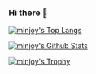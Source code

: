 ### Hi there 👋

<!--
**geniusmj87/geniusmj87** is a ✨ _special_ ✨ repository because its `README.md` (this file) appears on your GitHub profile.

Here are some ideas to get you started:

- 🔭 I’m currently working on ...
- 🌱 I’m currently learning ...
- 👯 I’m looking to collaborate on ...
- 🤔 I’m looking for help with ...
- 💬 Ask me about ...
- 📫 How to reach me: ...
- 😄 Pronouns: ...
- ⚡ Fun fact: ...
-->

[![minjoy's Top Langs](https://github-readme-stats.vercel.app/api/top-langs/?username=geniusmj87&layout=compact&theme=onedark)](https://github.com/geniusmj87)

[![minjoy's Github Stats](https://github-readme-stats.vercel.app/api?username=geniusmj87&show_icons=true&theme=onedark)](https://github.com/geniusmj87)

[![minjoy's Trophy](https://github-profile-trophy.vercel.app/?username=geniusmj87&row=1&margin-w=15&theme=onedark)](https://github.com/geniusmj87)
